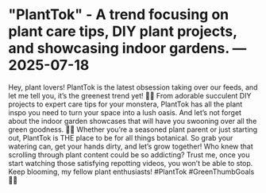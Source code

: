 # "PlantTok" - A trend focusing on plant care tips, DIY plant projects, and showcasing indoor gardens. — 2025-07-18

Hey, plant lovers! PlantTok is the latest obsession taking over our feeds, and let me tell you, it’s the greenest trend yet! 🌿📱 From adorable succulent DIY projects to expert care tips for your monstera, PlantTok has all the plant inspo you need to turn your space into a lush oasis. And let’s not forget about the indoor garden showcases that will have you swooning over all the green goodness. 🌱💚 Whether you’re a seasoned plant parent or just starting out, PlantTok is THE place to be for all things botanical. So grab your watering can, get your hands dirty, and let’s grow together! Who knew that scrolling through plant content could be so addicting? Trust me, once you start watching those satisfying repotting videos, you won’t be able to stop. Keep blooming, my fellow plant enthusiasts! #PlantTok #GreenThumbGoals 🌻✨